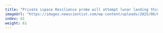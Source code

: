 ```yaml
---
title: "Private ispace Resilience probe will attempt lunar landing this week"
imageUrl: "https://images.newscientist.com/wp-content/uploads/2025/06/03160344/SEI_254156814.jpg?width=788"
index: 61
weight: 61
---
```

